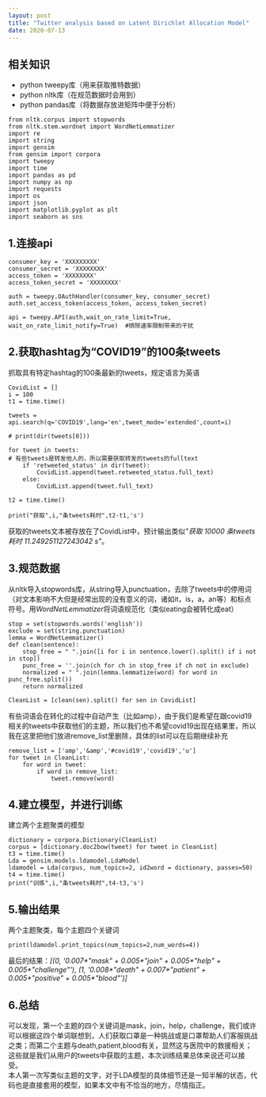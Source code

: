 ```yaml
---
layout: post
title: "Twitter analysis based on Latent Dirichlet Allocation Model"
date: 2020-07-13
---
```


## 相关知识
- python tweepy库（用来获取推特数据）
- python nltk库（在规范数据时会用到）
- python pandas库（将数据存放进矩阵中便于分析）

```
from nltk.corpus import stopwords
from nltk.stem.wordnet import WordNetLemmatizer
import re
import string
import gensim
from gensim import corpora
import tweepy
import time
import pandas as pd
import numpy as np
import requests
import os
import json
import matplotlib.pyplot as plt
import seaborn as sns
```

## 1.连接api
```
consumer_key = 'XXXXXXXXX'
consumer_secret = 'XXXXXXXX'
access_token = 'XXXXXXXX'
access_token_secret = 'XXXXXXXX'
 
auth = tweepy.OAuthHandler(consumer_key, consumer_secret)
auth.set_access_token(access_token, access_token_secret)
 
api = tweepy.API(auth,wait_on_rate_limit=True, wait_on_rate_limit_notify=True)  #排除速率限制带来的干扰
```

## 2.获取hashtag为“COVID19”的100条tweets
抓取具有特定hashtag的100条最新的tweets，规定语言为英语
```
CovidList = []
i = 100
t1 = time.time()

tweets = api.search(q='COVID19',lang='en',tweet_mode='extended',count=i)

# print(dir(tweets[0]))

for tweet in tweets:
# 有些tweets是转发他人的，所以需要获取转发的tweets的fulltext
    if 'retweeted_status' in dir(tweet):
        CovidList.append(tweet.retweeted_status.full_text)
    else:
        CovidList.append(tweet.full_text)  

t2 = time.time()

print("获取",i,"条tweets耗时",t2-t1,'s')
```
获取的tweets文本被存放在了CovidList中，预计输出类似<em>"获取 10000 条tweets耗时 11.249251127243042 s"</em>。

## 3.规范数据
从nltk导入stopwords库，从string导入punctuation，去除了tweets中的停用词（对文本影响不大但是经常出现的没有意义的词，诸如it，is，a，an等）和标点符号。用<em>WordNetLemmatizer</em>将词语规范化（类似eating会被转化成eat）
```
stop = set(stopwords.words('english'))
exclude = set(string.punctuation)
lemma = WordNetLemmatizer()
def clean(sentence):
    stop_free = " ".join([i for i in sentence.lower().split() if i not in stop])
    punc_free = ''.join(ch for ch in stop_free if ch not in exclude)
    normalized = " ".join(lemma.lemmatize(word) for word in punc_free.split())
    return normalized

CleanList = [clean(sen).split() for sen in CovidList]
```

有些词语会在转化的过程中自动产生（比如amp），由于我们是希望在跟covid19相关的tweets中获取他们的主题，所以我们也不希望covid19出现在结果里，所以我在这里把他们放进remove_list里删除，具体的list可以在后期继续补充
```
remove_list = ['amp','&amp','#covid19','covid19','u']
for tweet in CleanList:
    for word in tweet:
        if word in remove_list:
            tweet.remove(word)
```

## 4.建立模型，并进行训练
建立两个主题聚类的模型
```
dictionary = corpora.Dictionary(CleanList)
corpus = [dictionary.doc2bow(tweet) for tweet in CleanList]
t3 = time.time()
Lda = gensim.models.ldamodel.LdaModel
ldamodel = Lda(corpus, num_topics=2, id2word = dictionary, passes=50)
t4 = time.time()
print("训练",i,"条tweets耗时",t4-t3,'s')
```

## 5.输出结果
两个主题聚类，每个主题四个关键词
```
print(ldamodel.print_topics(num_topics=2,num_words=4))
```
最后的结果：<em>[(0, '0.007*"mask" + 0.005*"join" + 0.005*"help" + 0.005*"challenge"'), (1, '0.008*"death" + 0.007*"patient" + 0.005*"positive" + 0.005*"blood"')]</em><br>

## 6.总结
可以发现，第一个主题的四个关键词是mask，join，help，challenge，我们或许可以根据这四个单词联想到，人们获取口罩是一种挑战或是口罩帮助人们客服挑战之类；而第二个主题与death,patient,blood有关，显然这与医院中的救援相关；这些就是我们从用户的tweets中获取的主题，本次训练结果总体来说还可以接受。<br>
本人第一次写类似主题的文字，对于LDA模型的具体细节还是一知半解的状态，代码也是直接套用的模型，如果本文中有不恰当的地方，尽情指正。
